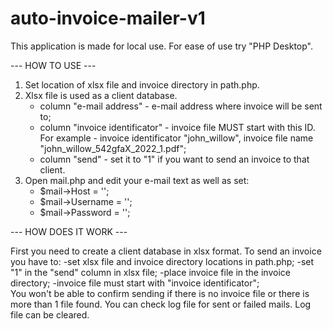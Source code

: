 # auto-invoice-mailer-v1
This application is made for local use. For ease of use try "PHP Desktop".

--- HOW TO USE ---
1. Set location of xlsx file and invoice directory in path.php.
2. Xlsx file is used as a client database.
    - column "e-mail address" - e-mail address where invoice will be sent to;
    - column "invoice identificator" - invoice file MUST start with this ID. For example - invoice identificator "john_willow", invoice file name                 "john_willow_542gfaX_2022_1.pdf";
    - column "send" - set it to "1" if you want to send an invoice to that client.
3. Open mail.php and edit your e-mail text as well as set:
    - $mail->Host       = '';
    - $mail->Username   = '';
    - $mail->Password   = '';

--- HOW DOES IT WORK ---

First you need to create a client database in xlsx format. 
To send an invoice you have to:
    -set xlsx file and invoice directory locations in path.php;
    -set "1" in the "send" column in xlsx file;
    -place invoice file in the invoice directory;
    -invoice file must start with "invoice identificator";  
You won't be able to confirm sending if there is no invoice file or there is more than 1 file found.
You can check log file for sent or failed mails.
Log file can be cleared.
    
